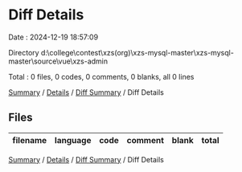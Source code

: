 # Diff Details

Date : 2024-12-19 18:57:09

Directory d:\\college\\contest\\xzs(org)\\xzs-mysql-master\\xzs-mysql-master\\source\\vue\\xzs-admin

Total : 0 files,  0 codes, 0 comments, 0 blanks, all 0 lines

[Summary](results.md) / [Details](details.md) / [Diff Summary](diff.md) / Diff Details

## Files
| filename | language | code | comment | blank | total |
| :--- | :--- | ---: | ---: | ---: | ---: |

[Summary](results.md) / [Details](details.md) / [Diff Summary](diff.md) / Diff Details